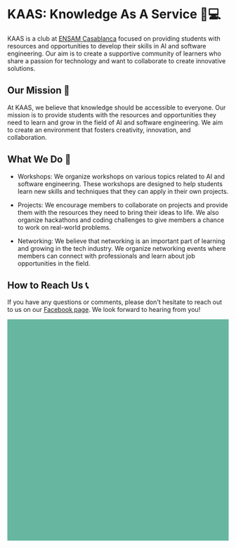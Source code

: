 # KAAS: Knowledge As A Service 🧠💻

KAAS is a club at [ENSAM Casablanca](https://ensam-casa.ma/) focused on providing students with resources and opportunities to develop their skills in AI and software engineering. Our aim is to create a supportive community of learners who share a passion for technology and want to collaborate to create innovative solutions.

## Our Mission 🌟

At KAAS, we believe that knowledge should be accessible to everyone. Our mission is to provide students with the resources and opportunities they need to learn and grow in the field of AI and software engineering. We aim to create an environment that fosters creativity, innovation, and collaboration.

## What We Do 🚀

- Workshops: We organize workshops on various topics related to AI and software engineering. These workshops are designed to help students learn new skills and techniques that they can apply in their own projects.

- Projects: We encourage members to collaborate on projects and provide them with the resources they need to bring their ideas to life. We also organize hackathons and coding challenges to give members a chance to work on real-world problems.

- Networking: We believe that networking is an important part of learning and growing in the tech industry. We organize networking events where members can connect with professionals and learn about job opportunities in the field.

## How to Reach Us 📞

If you have any questions or comments, please don't hesitate to reach out to us on our [Facebook page](https://web.facebook.com/KAASENSAM). We look forward to hearing from you!

![Screenshot](KAAS-0fficiel.gif)
